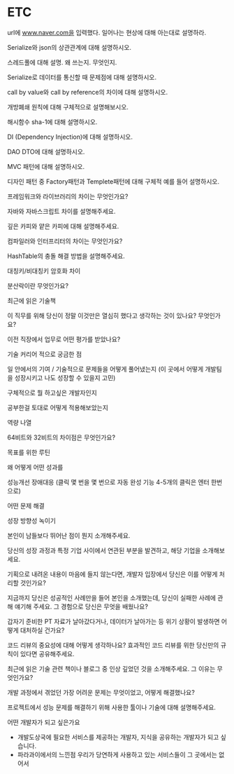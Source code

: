 # ETC

url에 www.naver.com을 입력했다. 일어나는 현상에 대해 아는대로 설명하라.

Serialize와 json의 상관관계에 대해 설명하시오.

스레드풀에 대해 설명. 왜 쓰는지. 무엇인지.

Serialize로 데이터를 통신할 때 문제점에 대해 설명하시오.

call by value와 call by reference의 차이에 대해 설명하시오.

개방폐쇄 원칙에 대해 구체적으로 설명해보시오.

해시함수 sha-1에 대해 설명하시오.

DI (Dependency Injection)에 대해 설명하시오.

DAO DTO에 대해 설명하시오.

MVC 패턴에 대해 설명하시오.

디자인 패턴 중 Factory패턴과 Templete패턴에 대해 구체적 예를 들어 설명하시오.

프레임워크와 라이브러리의 차이는 무엇인가요?

자바와 자바스크립트 차이를 설명해주세요.

깊은 카피와 얕은 카피에 대해 설명해주세요.

컴파일러와 인터프리터의 차이는 무엇인가요?

HashTable의 충돌 해결 방법을 설명해주세요.

대칭키/비대칭키 암호화 차이

분산락이란 무엇인가요?

최근에 읽은 기술책

이 직무를 위해 당신이 정말 이것만은 열심히 했다고 생각하는 것이 있나요? 무엇인가요?

이전 직장에서 업무로 어떤 평가를 받았나요?

기술 커리어 적으로 궁금한 점

일 안에서의 기여 / 기술적으로 문제들을 어떻게 풀어냈는지 (이 곳에서 어떻게 개발팀을 성장시키고 나도 성장할 수 있을지 고민)

구체적으로 뭘 하고싶은 개발자인지

공부한걸 토대로 어떻게 적용해보았는지

역량 나열

64비트와 32비트의 차이점은 무엇인가요?

목표를 위한 루틴

왜 어떻게 어떤 성과를

성능개선 장애대응 (클릭 몇 번을 몇 번으로 자동 완성 기능 4-5개의 클릭은 엔터 한번으로)

어떤 문제 해결

성장 방향성 녹이기

본인이 남들보다 뛰어난 점이 뭔지 소개해주세요.

당신의 성장 과정과 특정 기업 사이에서 연관된 부분을 발견하고, 해당 기업을 소개해보세요.

기획으로 내려온 내용이 마음에 들지 않는다면, 개발자 입장에서 당신은 이를 어떻게 처리할 것인가요?

지금까지 당신은 성공적인 사례만을 들어 본인을 소개했는데, 당신이 실패한 사례에 관해 얘기해 주세요. 그 경험으로 당신은 무엇을 배웠나요?

갑자기 준비한 PT 자료가 날아갔다거나, 데이터가 날아가는 등 위기 상황이 발생하면 어떻게 대처하실 건가요?

코드 리뷰의 중요성에 대해 어떻게 생각하나요? 효과적인 코드 리뷰를 위한 당신만의 규칙이 있다면 공유해주세요.

최근에 읽은 기술 관련 책이나 블로그 중 인상 깊었던 것을 소개해주세요. 그 이유는 무엇인가요?

개발 과정에서 겪었던 가장 어려운 문제는 무엇이었고, 어떻게 해결했나요?

프로젝트에서 성능 문제를 해결하기 위해 사용한 툴이나 기술에 대해 설명해주세요.

어떤 개발자가 되고 싶은가요
- 개발도상국에 필요한 서비스를 제공하는 개발자, 지식을 공유하는 개발자가 되고 싶습니다.
- 파라과이에서의 느낀점 우리가 당연하게 사용하고 있는 서비스들이 그 곳에서는 없어서